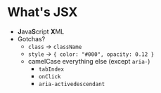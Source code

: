 # What's JSX

- **J**ava**S**cript **X**ML
- Gotchas?
  - `class` -> `className`
  - `style` -> `{ color: "#000", opacity: 0.12 }`
  - camelCase everything else (except `aria-`)
    - `tabIndex`
    - `onClick`
    - `aria-activedescendant`
